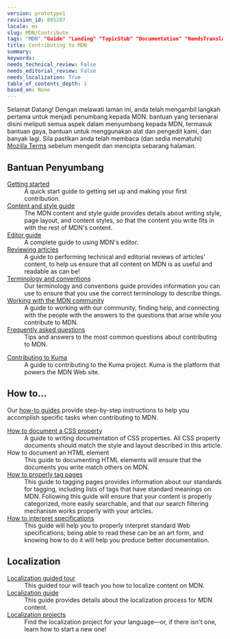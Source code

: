 ```yaml
---
version: prototype1
revision_id: 885287
locale: ms
slug: MDN/Contribute
tags: "MDN" "Guide" "Landing" "TopicStub" "Documentation" "NeedsTranslation"
title: Contributing to MDN
summary: 
keywords: 
needs_technical_review: False
needs_editorial_review: False
needs_localization: True
table_of_contents_depth: 1
based_on: None
---
```

<p>Selamat Datang! Dengan melawati laman ini, anda telah mengambil langkah pertama untuk menjadi penumbang kepada MDN. <span class="seoSummary">bantuan yang tersenarai disini meliputi semua aspek dalam menyumbang kepada MDN, termasuk bantuan gaya, bantuan untuk menggunakan alat dan pengedit kami, dan banyak lagi. Sila pastikan anda telah membaca (dan sedia mematuhi) <a href="https://www.mozilla.org/en-US/about/legal/terms/mozilla/">Mozilla Terms</a> sebelum mengedit dan mencipta sebarang halaman.</span></p>

<div class="row topicpage-table">
<div class="section">
<h2 id="Contributor_guides">Bantuan Penyumbang</h2>

<dl>
 <dt><a href="/en-US/docs/MDN/Getting_started">Getting started</a></dt>
 <dd>A quick start guide to getting set up and making your first contribution.</dd>
 <dt><a href="/en-US/docs/MDN/Contribute/Style_guide">Content and style guide</a></dt>
 <dd>The MDN content and style guide provides details about writing style, page layout, and content styles, so that the content you write fits in with the rest of MDN's content.</dd>
 <dt><a href="/en-US/docs/MDN/Contribute/Editor">Editor guide</a></dt>
 <dd>A complete guide to using MDN's editor.</dd>
 <dt><a href="/en-US/docs/MDN/Contribute/Reviewing_articles">Reviewing articles</a></dt>
 <dd>A guide to performing technical and editorial reviews of articles' content, to help us ensure that all content on MDN is as useful and readable as can be!</dd>
 <dt><a href="/en-US/docs/MDN/Contribute/Conventions">Terminology and conventions</a></dt>
 <dd>Our terminology and conventions guide provides information you can use to ensure that you use the correct terminology to describe things.</dd>
 <dt><a href="/en-US/docs/MDN/Contribute/Community">Working with the MDN community</a></dt>
 <dd>A guide to working with our community, finding help, and connecting with the people with the answers to the questions that arise while you contribute to MDN.</dd>
 <dt><a href="/en-US/docs/MDN/Contribute/FAQ">Frequently asked questions</a></dt>
 <dd>Tips and answers to the most common questions about contributing to MDN.</dd>
</dl>

<dl>
 <dt><a href="/en-US/docs/MDN/Kuma/Contributing">Contributing to Kuma</a></dt>
 <dd>A guide to contributing to the Kuma project. Kuma is the platform that powers the MDN Web site.</dd>
</dl>
</div>

<div class="section">
<h2 id="How_to...">How to...</h2>

<p>Our <a href="/en-US/docs/MDN/Contribute/Howto">how-to guides</a> provide step-by-step instructions to help you accomplish specific tasks when contributing to MDN.</p>

<dl>
 <dt><a href="/en-US/docs/MDN/Contribute/Howto/Document_a_CSS_property">How to document a CSS property</a></dt>
 <dd>A guide to writing documentation of CSS properties. All CSS property documents should match the style and layout described in this article.</dd>
 <dt>How to document an HTML element</dt>
 <dd>This guide to documenting HTML elements will ensure that the documents you write match others on MDN.</dd>
 <dt><a href="/en-US/docs/MDN/Contribute/Howto/Tag">How to properly tag pages</a></dt>
 <dd>This guide to tagging pages provides information about our standards for tagging, including lists of tags that have standard meanings on MDN. Following this guide will ensure that your content is properly categorized, more easily searchable, and that our search filtering mechanism works properly with your articles.</dd>
 <dt><a href="/en-US/docs/MDN/Contribute/Howto/Interpret_specifications">How to interpret specifications</a></dt>
 <dd>This guide will help you to properly interpret standard Web specifications; being able to read these can be an art form, and knowing how to do it will help you produce better documentation.</dd>
</dl>

<h2 id="Localization">Localization</h2>

<dl>
 <dt><a href="/en-US/docs/MDN/Contribute/Localize/Tour">Localization guided tour</a></dt>
 <dd>This guided tour will teach you how to localize content on MDN.</dd>
 <dt><a href="/en-US/docs/MDN/Contribute/Localize/Guide">Localization guide</a></dt>
 <dd>This guide provides details about the localization process for MDN content.</dd>
 <dt><a href="/en-US/docs/MDN/Contribute/Localize/Localization_projects">Localization projects</a></dt>
 <dd>Find the localization project for your language—or, if there isn't one, learn how to start a new one!</dd>
</dl>
</div>
</div>

<p>&nbsp;</p>

